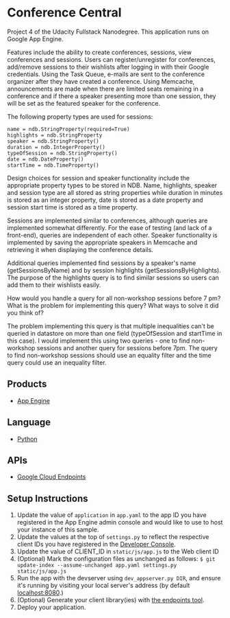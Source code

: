 # Conference Central
Project 4 of the Udacity Fullstack Nanodegree. This application runs on Google App Engine.

Features include the ability to create conferences, sessions, view conferences and sessions. Users can register/unregister for conferences, add/remove sessions to their wishlists after logging in with their Google credentials. Using the Task Queue, e-mails are sent to the conference organizer after they have created a conference. Using Memcache, announcements are made when there are limited seats remaining in a conference and if there a speaker presenting more than one session, they will be set as the featured speaker for the conference.

The following property types are used for sessions:
```
name = ndb.StringProperty(required=True)
highlights = ndb.StringProperty
speaker = ndb.StringProperty()
duration = ndb.IntegerProperty()
typeOfSession = ndb.StringProperty()
date = ndb.DateProperty()
startTime = ndb.TimeProperty()
```

Design choices for session and speaker functionality include the appropriate property types to be stored in NDB. Name, highlights, speaker and session type are all stored as string properties while duration in minutes is stored as an integer property, date is stored as a date property and session start time is stored as a time property.

Sessions are implemented similar to conferences, although queries are implemented somewhat differently. For the ease of testing (and lack of a front-end), queries are independent of each other.
Speaker functionality is implemented by saving the appropriate speakers in Memcache and retrieving it when displaying the conference details.

Additional queries implemented find sessions by a speaker's name (getSessionsByName) and by session highlights (getSessionsByHighlights). The purpose of the highlights query is to find similar sessions so users can add them to their wishlists easily.

How would you handle a query for all non-workshop sessions before 7 pm? What is the problem for implementing this query? What ways to solve it did you think of?

The problem implementing this query is that multiple inequalities can't be queried in datastore on more than one field (typeOfSession and startTime in this case). I would implement this using two queries - one to find non-workshop sessions and another query for sessions before 7pm. The query to find non-workshop sessions should use an equality filter and the time query could use an inequality filter.

## Products
- [App Engine][1]

## Language
- [Python][2]

## APIs
- [Google Cloud Endpoints][3]

## Setup Instructions
1. Update the value of `application` in `app.yaml` to the app ID you
   have registered in the App Engine admin console and would like to use to host
   your instance of this sample.
1. Update the values at the top of `settings.py` to
   reflect the respective client IDs you have registered in the
   [Developer Console][4].
1. Update the value of CLIENT_ID in `static/js/app.js` to the Web client ID
1. (Optional) Mark the configuration files as unchanged as follows:
   `$ git update-index --assume-unchanged app.yaml settings.py static/js/app.js`
1. Run the app with the devserver using `dev_appserver.py DIR`, and ensure it's running by visiting your local server's address (by default [localhost:8080][5].)
1. (Optional) Generate your client library(ies) with [the endpoints tool][6].
1. Deploy your application.


[1]: https://developers.google.com/appengine
[2]: http://python.org
[3]: https://developers.google.com/appengine/docs/python/endpoints/
[4]: https://console.developers.google.com/
[5]: https://localhost:8080/
[6]: https://developers.google.com/appengine/docs/python/endpoints/endpoints_tool
